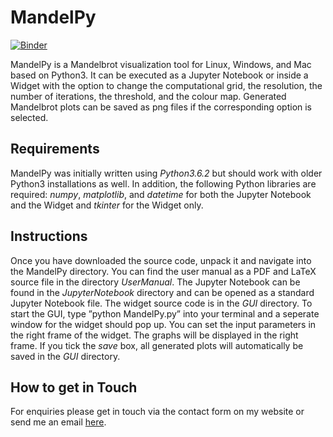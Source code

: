# MandelPy
[![Binder](http://mybinder.org/badge.svg)](https://mybinder.org/v2/gh/fdschmidt/MandelPy/master)

MandelPy is a Mandelbrot visualization tool for Linux, Windows, and Mac based on Python3. It can be executed as a Jupyter Notebook or inside a Widget with the option to change the computational grid, the resolution, the number of iterations, the threshold, and the colour map. Generated Mandelbrot plots can be saved as png files if the corresponding option is selected.

## Requirements
MandelPy was initially written using *Python3.6.2* but should work with older Python3 installations
as well. In addition, the following Python libraries are required: *numpy*, *matplotlib*,
and *datetime* for both the Jupyter Notebook and the Widget and *tkinter* for the Widget
only.

## Instructions
Once you have downloaded the source code, unpack it and navigate into the MandelPy directory.
You can find the user manual as a PDF and LaTeX source file in the directory *UserManual*.
The Jupyter Notebook can be found in the *JupyterNotebook* directory and can be opened as
a standard Jupyter Notebook file. The widget source code is in the *GUI* directory. To start the
GUI, type ”python MandelPy.py” into your terminal and a seperate window for the widget
should pop up. You can set the input parameters in the right frame of the widget. The graphs will be displayed in the right frame. If you tick the *save* box, all generated plots will automatically be saved in the *GUI* directory.

## How to get in Touch
For enquiries please get in touch via the contact form on my website
or send me an email [here](https://www.astrofranzi.com/contact/).
